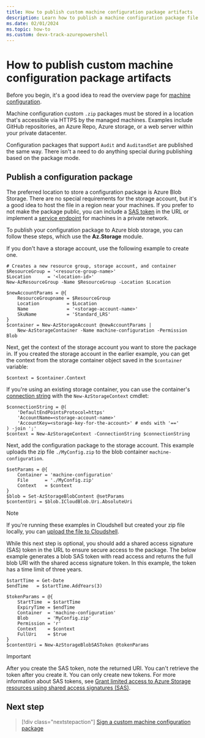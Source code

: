 ```yaml
---
title: How to publish custom machine configuration package artifacts
description: Learn how to publish a machine configuration package file to Azure blob storage and get a SAS token for secure access.
ms.date: 02/01/2024
ms.topic: how-to
ms.custom: devx-track-azurepowershell
---
```

# How to publish custom machine configuration package artifacts

Before you begin, it's a good idea to read the overview page for [machine configuration][01].

Machine configuration custom `.zip` packages must be stored in a location that's accessible via
HTTPS by the managed machines. Examples include GitHub repositories, an Azure Repo, Azure storage,
or a web server within your private datacenter.

Configuration packages that support `Audit` and `AuditandSet` are published the same way. There
isn't a need to do anything special during publishing based on the package mode.

## Publish a configuration package

The preferred location to store a configuration package is Azure Blob Storage. There are no special
requirements for the storage account, but it's a good idea to host the file in a region near your
machines. If you prefer to not make the package public, you can include a [SAS token][02] in the
URL or implement a [service endpoint][03] for machines in a private network.

To publish your configuration package to Azure blob storage, you can follow these steps, which use
the **Az.Storage** module.

If you don't have a storage account, use the following example to create one.

```azurepowershell-interactive
# Creates a new resource group, storage account, and container
$ResourceGroup = '<resource-group-name>'
$Location      = '<location-id>'
New-AzResourceGroup -Name $ResourceGroup -Location $Location

$newAccountParams = @{
    ResourceGroupname = $ResourceGroup
    Location          = $Location
    Name              = '<storage-account-name>'
    SkuName           = 'Standard_LRS'
}
$container = New-AzStorageAccount @newAccountParams |
    New-AzStorageContainer -Name machine-configuration -Permission Blob
```

Next, get the context of the storage account you want to store the package in. If you created
the storage account in the earlier example, you can get the context from the storage container
object saved in the `$container` variable:

```azurepowershell-interactive
$context = $container.Context
```

If you're using an existing storage container, you can use the container's [connection string][04]
with the `New-AzStorageContext` cmdlet:

```azurepowershell-interactive
$connectionString = @(
    'DefaultEndPointsProtocol=https'
    'AccountName=<storage-account-name>'
    'AccountKey=<storage-key-for-the-account>' # ends with '=='
) -join ';'
$context = New-AzStorageContext -ConnectionString $connectionString
```

Next, add the configuration package to the storage account. This example uploads the zip file
`./MyConfig.zip` to the blob container `machine-configuration`.

```azurepowershell-interactive
$setParams = @{
    Container = 'machine-configuration'
    File      = './MyConfig.zip'
    Context   = $context
}
$blob = Set-AzStorageBlobContent @setParams
$contentUri = $blob.ICloudBlob.Uri.AbsoluteUri
```

> [!NOTE]
> If you're running these examples in Cloudshell but created your zip file locally, you can
> [upload the file to Cloudshell][05].

While this next step is optional, you should add a shared access signature (SAS) token in the URL
to ensure secure access to the package. The below example generates a blob SAS token with read
access and returns the full blob URI with the shared access signature token. In this example, the
token has a time limit of three years.

```azurepowershell-interactive
$startTime = Get-Date
$endTime   = $startTime.AddYears(3)

$tokenParams = @{
    StartTime  = $startTime
    ExpiryTime = $endTime
    Container  = 'machine-configuration'
    Blob       = 'MyConfig.zip'
    Permission = 'r'
    Context    = $context
    FullUri    = $true
}
$contentUri = New-AzStorageBlobSASToken @tokenParams
```

> [!IMPORTANT]
> After you create the SAS token, note the returned URI. You can't retrieve the token after you
> create it. You can only create new tokens. For more information about SAS tokens, see
> [Grant limited access to Azure Storage resources using shared access signatures (SAS)][06].

## Next step

> [!div class="nextstepaction"]
> [Sign a custom machine configuration package](./5-sign-package.md)

<!-- Reference link definitions -->
[01]: ../../overview.md
[02]: /azure/storage/common/storage-sas-overview
[03]: /azure/storage/common/storage-network-security#grant-access-from-a-virtual-network
[04]: /azure/storage/common/storage-configure-connection-string#configure-a-connection-string-for-an-azure-storage-account
[05]: /azure/cloud-shell/using-the-shell-window#upload-and-download-files
[06]: /azure/storage/common/storage-sas-overview
